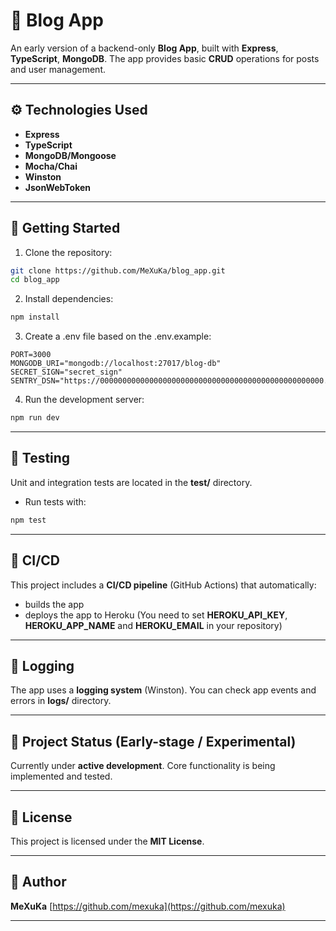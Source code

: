 # 📝 Blog App

An early version of a backend-only **Blog App**, built with **Express**, **TypeScript**, **MongoDB**. The app provides basic **CRUD** operations for posts and user management.

---

## ⚙️ Technologies Used

- **Express**
- **TypeScript**
- **MongoDB/Mongoose**
- **Mocha/Chai**
- **Winston**
- **JsonWebToken**

---

## 🚀 Getting Started

1. Clone the repository:

```bash
git clone https://github.com/MeXuKa/blog_app.git
cd blog_app
```

2. Install dependencies:

```bash
npm install
```

3. Create a .env file based on the .env.example:

```env
PORT=3000
MONGODB_URI="mongodb://localhost:27017/blog-db"
SECRET_SIGN="secret_sign"
SENTRY_DSN="https://00000000000000000000000000000000000000000000000000.ingest.de.sentry.io/0000000000000000"
```

4. Run the development server:

```bash
npm run dev
```

---

## 🧪 Testing

Unit and integration tests are located in the **test/** directory.

- Run tests with:

```bash
npm test
```

---

## 🔁 CI/CD

This project includes a **CI/CD pipeline** (GitHub Actions) that automatically:

- builds the app
- deploys the app to Heroku (You need to set **HEROKU_API_KEY**, **HEROKU_APP_NAME** and **HEROKU_EMAIL** in your repository)

---

## 📓 Logging

The app uses a **logging system** (Winston). You can check app events and errors in **logs/** directory.

---

## 📌 Project Status (Early-stage / Experimental)

Currently under **active development**. Core functionality is being implemented and tested.

---

## 📃 License

This project is licensed under the **MIT License**.

---

## 👤 Author

**MeXuKa**
[https://github.com/mexuka](https://github.com/mexuka)

---